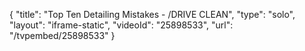 {
    "title": "Top Ten Detailing Mistakes - \/DRIVE CLEAN",
    "type": "solo",
    "layout": "iframe-static",
    "videoId": "25898533",
    "url": "\/tvpembed\/25898533"
}